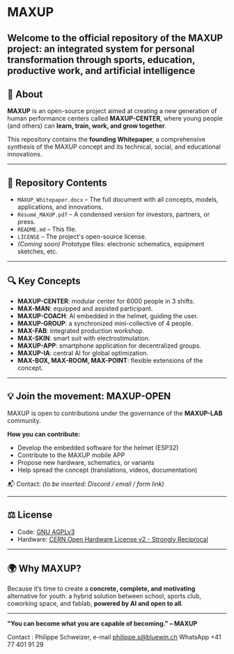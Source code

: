 # MAXUP
Welcome to the official repository of the **MAXUP** project: an integrated system for personal transformation through **sports**, **education**, **productive work**, and artificial intelligence
---

## 📘 About

**MAXUP** is an open-source project aimed at creating a new generation of human performance centers called **MAXUP-CENTER**, where young people (and others) can **learn, train, work, and grow together**.

This repository contains the **founding Whitepaper**, a comprehensive synthesis of the MAXUP concept and its technical, social, and educational innovations.

---

## 📄 Repository Contents

- `MAXUP_Whitepaper.docx` – The full document with all concepts, models, applications, and innovations.
- `Résumé_MAXUP.pdf` – A condensed version for investors, partners, or press.
- `README.md` – This file.
- `LICENSE` – The project's open-source license.
- *(Coming soon)* Prototype files: electronic schematics, equipment sketches, etc.

---

## 🔍 Key Concepts

- **MAXUP-CENTER**: modular center for 6000 people in 3 shifts.
- **MAX-MAN**: equipped and assisted participant.
- **MAXUP-COACH**: AI embedded in the helmet, guiding the user.
- **MAXUP-GROUP**: a synchronized mini-collective of 4 people.
- **MAX-FAB**: integrated production workshop.
- **MAX-SKIN**: smart suit with electrostimulation.
- **MAXUP-APP**: smartphone application for decentralized groups.
- **MAXUP-IA**: central AI for global optimization.
- **MAX-BOX, MAX-ROOM, MAX-POINT**: flexible extensions of the concept.

---

## 💡 Join the movement: MAXUP-OPEN

MAXUP is open to contributions under the governance of the **MAXUP-LAB** community.

**How you can contribute:**
- Develop the embedded software for the helmet (ESP32)
- Contribute to the MAXUP mobile APP
- Propose new hardware, schematics, or variants
- Help spread the concept (translations, videos, documentation)

📬 Contact: *(to be inserted: Discord / email / form link)*

---

## ⚖️ License

- Code: [GNU AGPLv3](https://www.gnu.org/licenses/agpl-3.0.en.html)
- Hardware: [CERN Open Hardware License v2 - Strongly Reciprocal](https://cern-ohl.web.cern.ch)

---

## 🌍 Why MAXUP?

Because it’s time to create a **concrete, complete, and motivating** alternative for youth: a hybrid solution between school, sports club, coworking space, and fablab, **powered by AI and open to all**.

---

**"You can become what you are capable of becoming." – MAXUP**

Contact : Philippe Schweizer, e-mail philippe.s@bluewin.ch WhatsApp +41 77 401 91 29
